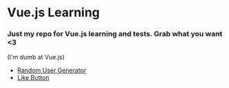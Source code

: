 # Vue.js Learning
### Just my repo for Vue.js learning and tests. Grab what you want <3
(I'm dumb at Vue.js)

- [Random User Generator](https://github.com/gumernus/Vue-Learn/tree/main/User-Generator)
- [Like Button](https://github.com/gumernus/Vue-Learn/tree/main/Like-Button)

